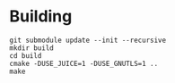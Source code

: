 # Building

```
git submodule update --init --recursive
mkdir build
cd build
cmake -DUSE_JUICE=1 -DUSE_GNUTLS=1 ..
make
```
